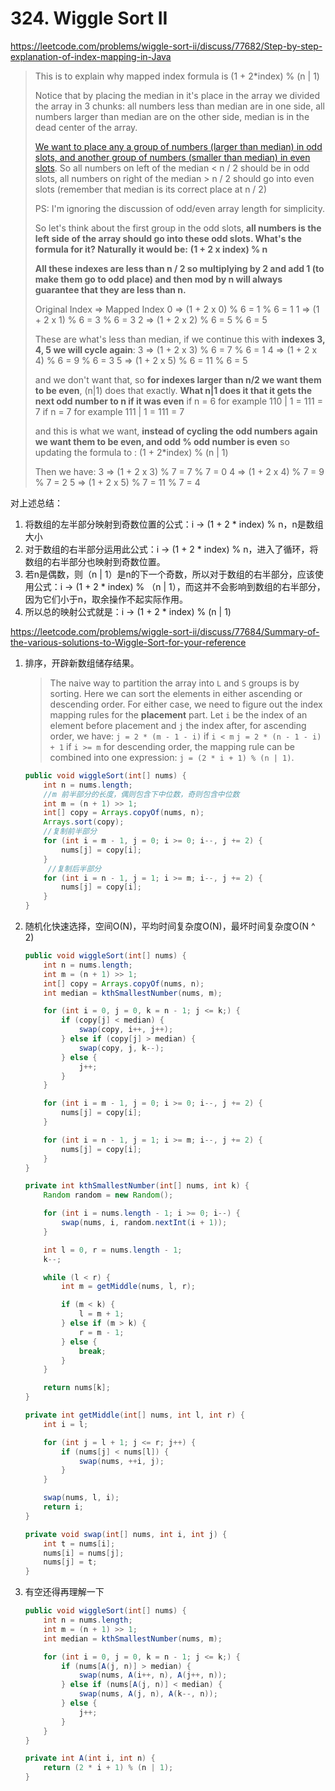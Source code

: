 #  324. Wiggle Sort II

 https://leetcode.com/problems/wiggle-sort-ii/discuss/77682/Step-by-step-explanation-of-index-mapping-in-Java 



> This is to explain why mapped index formula is (1 + 2*index) % (n | 1)
>
> 
>
> Notice that by placing the median in it's place in the array we divided the array in 3 chunks: all numbers less than median are in one side, all numbers larger than median are on the other side, median is in the dead center of the array.
>
> 
>
> [We want to place any a group of numbers (larger than median) in odd slots, and another group of numbers (smaller than median) in even slots](https://discuss.leetcode.com/topic/32861/3-lines-python-with-explanation-proof). So all numbers on left of the median < n / 2 should be in odd slots, all numbers on right of the median > n / 2 should go into even slots (remember that median is its correct place at n / 2)
>
> 
>
> PS: I'm ignoring the discussion of odd/even array length for simplicity.
>
> 
>
> So let's think about the first group in the odd slots, **all numbers is the left side of the array should go into these odd slots. What's the formula for it? Naturally it would be:**
> **(1 + 2 x index) % n**
>
> 
>
> **All these indexes are less than n / 2 so multiplying by 2 and add 1 (to make them go to odd place) and then mod by n will always guarantee that they are less than n.**
>
> 
>
> Original Index => Mapped Index
> 0 => (1 + 2 x 0) % 6 = 1 % 6 = 1
> 1 => (1 + 2 x 1) % 6 = 3 % 6 = 3
> 2 => (1 + 2 x 2) % 6 = 5 % 6 = 5
>
> 
>
> These are what's less than median, if we continue this with **indexes 3, 4, 5 we will cycle again**:
> 3 => (1 + 2 x 3) % 6 = 7 % 6 = 1
> 4 => (1 + 2 x 4) % 6 = 9 % 6 = 3
> 5 => (1 + 2 x 5) % 6 = 11 % 6 = 5
>
> 
>
> and we don't want that, so **for indexes larger than n/2 we want them to be even**, (n|1) does that exactly. **What n|1 does it that it gets the next odd number to n if it was even**
> if n = 6 for example 110 | 1 = 111 = 7
> if n = 7 for example 111 | 1 = 111 = 7
>
> 
>
> and this is what we want, **instead of cycling the odd numbers again we want them to be even, and odd % odd number is even** so updating the formula to :
> (1 + 2*index) % (n | 1)
>
> 
>
> Then we have:
> 3 => (1 + 2 x 3) % 7 = 7 % 7 = 0
> 4 => (1 + 2 x 4) % 7 = 9 % 7 = 2
> 5 => (1 + 2 x 5) % 7 = 11 % 7 = 4

对上述总结：

1. 将数组的左半部分映射到奇数位置的公式：i -> (1 + 2 * index) % n，n是数组大小
2. 对于数组的右半部分运用此公式：i -> (1 + 2 * index) % n，进入了循环，将数组的右半部分也映射到奇数位置。
3. 若n是偶数，则（n | 1）是n的下一个奇数，所以对于数组的右半部分，应该使用公式：i -> (1 + 2 * index) % （n | 1），而这并不会影响到数组的右半部分，因为它们小于n，取余操作不起实际作用。
4. 所以总的映射公式就是：i -> (1 + 2 * index) % (n | 1)



 https://leetcode.com/problems/wiggle-sort-ii/discuss/77684/Summary-of-the-various-solutions-to-Wiggle-Sort-for-your-reference 

1. 排序，开辟新数组储存结果。

   > The naive way to partition the array into `L` and `S` groups is by sorting. Here we can sort the elements in either ascending or descending order. For either case, we need to figure out the index mapping rules for the **placement** part. Let `i` be the index of an element before placement and `j` the index after, for ascending order, we have:
   > 	`j = 2 * (m - 1 - i)` if `i < m`
   > 	`j = 2 * (n - 1 - i) + 1` if `i >= m`
   > for descending order, the mapping rule can be combined into one expression:
   > 	`j = (2 * i + 1) % (n | 1)`. 

   ```java
   public void wiggleSort(int[] nums) {
       int n = nums.length;
       //m 前半部分的长度，偶则包含下中位数，奇则包含中位数
       int m = (n + 1) >> 1;
       int[] copy = Arrays.copyOf(nums, n);
       Arrays.sort(copy);
       //复制前半部分
       for (int i = m - 1, j = 0; i >= 0; i--, j += 2) {
           nums[j] = copy[i];
       }
        //复制后半部分
       for (int i = n - 1, j = 1; i >= m; i--, j += 2) {
           nums[j] = copy[i];
       }
   }
   ```

   

2. 随机化快速选择，空间O(N)，平均时间复杂度O(N)，最坏时间复杂度O(N ^ 2)

   ```java
   public void wiggleSort(int[] nums) {
       int n = nums.length;
       int m = (n + 1) >> 1;
       int[] copy = Arrays.copyOf(nums, n);
       int median = kthSmallestNumber(nums, m);
   
       for (int i = 0, j = 0, k = n - 1; j <= k;) {
           if (copy[j] < median) {
               swap(copy, i++, j++);
           } else if (copy[j] > median) {
               swap(copy, j, k--);
           } else {
               j++;
           }
       }
   
       for (int i = m - 1, j = 0; i >= 0; i--, j += 2) {
           nums[j] = copy[i];
       }
   
       for (int i = n - 1, j = 1; i >= m; i--, j += 2) {
           nums[j] = copy[i];
       }
   }
   
   private int kthSmallestNumber(int[] nums, int k) {
       Random random = new Random();
   
       for (int i = nums.length - 1; i >= 0; i--) {
           swap(nums, i, random.nextInt(i + 1));
       }
   
       int l = 0, r = nums.length - 1;
       k--;
   
       while (l < r) {
           int m = getMiddle(nums, l, r);
   
           if (m < k) {
               l = m + 1;
           } else if (m > k) {
               r = m - 1;
           } else {
               break;
           }
       }
   
       return nums[k];
   }
   
   private int getMiddle(int[] nums, int l, int r) {
       int i = l;
   
       for (int j = l + 1; j <= r; j++) {
           if (nums[j] < nums[l]) {
               swap(nums, ++i, j);
           }
       }
   
       swap(nums, l, i);
       return i;
   }
   
   private void swap(int[] nums, int i, int j) {
       int t = nums[i];
       nums[i] = nums[j];
       nums[j] = t;
   }
   ```

   

3. 有空还得再理解一下

   ```java
   public void wiggleSort(int[] nums) {
       int n = nums.length;
       int m = (n + 1) >> 1;
       int median = kthSmallestNumber(nums, m);
   
       for (int i = 0, j = 0, k = n - 1; j <= k;) {
           if (nums[A(j, n)] > median) {
               swap(nums, A(i++, n), A(j++, n));
           } else if (nums[A(j, n)] < median) {
               swap(nums, A(j, n), A(k--, n));
           } else {
               j++;
           }
       }
   }
   
   private int A(int i, int n) {
       return (2 * i + 1) % (n | 1);
   }
   ```

   

